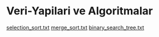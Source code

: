 # Veri-Yapilari ve Algoritmalar
[selection_sort.txt](https://github.com/semaafratt/Veri-Yap-lar-ve-Algoritmalar/files/11158500/selection_sort.txt)
[merge_sort.txt](https://github.com/semaafratt/Veri-Yap-lar-ve-Algoritmalar/files/11158656/merge_sort.txt)
[binary_search_tree.txt](https://github.com/semaafratt/Veri-Yap-lar-ve-Algoritmalar/files/11158759/binary_search_tree.txt)

